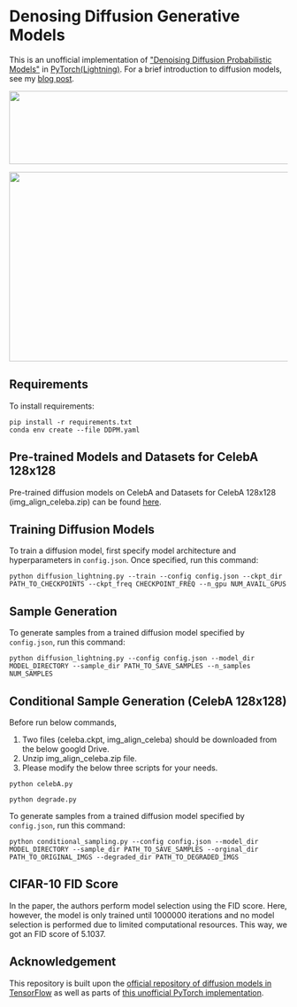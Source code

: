 # Denosing Diffusion Generative Models

This is an unofficial implementation of ["Denoising Diffusion Probabilistic Models"](https://arxiv.org/abs/2006.11239) in [PyTorch(Lightning)](https://github.com/PyTorchLightning/pytorch-lightning). For a brief introduction to diffusion models, see my [blog post](https://hmdolatabadi.github.io/posts/2020/09/ddp/).

<p align="center">
  <img width="522" height="132" src="/misc/DDP.gif">
</p>
<p align="center">
  <img width="680" height="342" src="/misc/cifar10.png">
</p>

## Requirements

To install requirements:

```setup
pip install -r requirements.txt
conda env create --file DDPM.yaml
```

## Pre-trained Models and Datasets for CelebA 128x128

Pre-trained diffusion models on CelebA and Datasets for CelebA 128x128 (img_align_celeba.zip) can be found [here](https://drive.google.com/drive/folders/1LziVrfaoFZV6aUa7X9S768S_NS4SM-a9?usp=sharing).


## Training Diffusion Models

To train a diffusion model, first specify model architecture and hyperparameters in `config.json`. Once specified, run this command:

```train
python diffusion_lightning.py --train --config config.json --ckpt_dir PATH_TO_CHECKPOINTS --ckpt_freq CHECKPOINT_FREQ --n_gpu NUM_AVAIL_GPUS
```

## Sample Generation

To generate samples from a trained diffusion model specified by `config.json`, run this command:

```eval
python diffusion_lightning.py --config config.json --model_dir MODEL_DIRECTORY --sample_dir PATH_TO_SAVE_SAMPLES --n_samples NUM_SAMPLES
```

## Conditional Sample Generation (CelebA 128x128)

Before run below commands, 
1) Two files (celeba.ckpt, img_align_celeba) should be downloaded from the below googld Drive.
2) Unzip img_align_celeba.zip file.
3) Please modify the below three scripts for your needs.

```make original celebA 128 x 128 test datasets 
python celebA.py
```

```make degraded celebA 128 x 128 test datasets 
python degrade.py
```

To generate samples from a trained diffusion model specified by `config.json`, run this command:

```eval
python conditional_sampling.py --config config.json --model_dir MODEL_DIRECTORY --sample_dir PATH_TO_SAVE_SAMPLES --orginal_dir PATH_TO_ORIGINAL_IMGS --degraded_dir PATH_TO_DEGRADED_IMGS
```

## CIFAR-10 FID Score

In the paper, the authors perform model selection using the FID score. Here, however, the model is only trained until 1000000 iterations and no model selection is performed due to limited computational resources. This way, we got an FID score of 5.1037.

## Acknowledgement

This repository is built upon the [official repository of diffusion models in TensorFlow](https://github.com/hojonathanho/diffusion) as well as parts of [this unofficial PyTorch implementation](https://github.com/rosinality/denoising-diffusion-pytorch).
